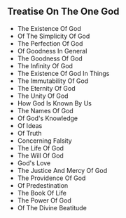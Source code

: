 ## Treatise On The One God

* The Existence Of God
* Of The Simplicity Of God
* The Perfection Of God
* Of Goodness In General
* The Goodness Of God
* The Infinity Of God
* The Existence Of God In Things
* The Immutability Of God
* The Eternity Of God
* The Unity Of God
* How God Is Known By Us
* The Names Of God
* Of God's Knowledge
* Of Ideas
* Of Truth
* Concerning Falsity
* The Life Of God
* The Will Of God
* God's Love
* The Justice And Mercy Of God
* The Providence Of God
* Of Predestination
* The Book Of Life
* The Power Of God
* Of The Divine Beatitude